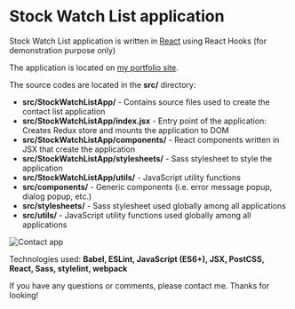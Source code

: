 # Stock Watch List application
Stock Watch List application is written in [React](https://reactjs.org/) using React Hooks (for demonstration purpose only)

The application is located on [my portfolio site](https://daisukenakano.com/index.php#stock-watch-list).

The source codes are located in the **src/** directory:
* **src/StockWatchListApp/** - Contains source files used to create the contact list application
* **src/StockWatchListApp/index.jsx** - Entry point of the application: Creates Redux store and mounts the application to DOM
* **src/StockWatchListApp/components/** - React components written in JSX that create the application
* **src/StockWatchListApp/stylesheets/** - Sass stylesheet to style the application
* **src/StockWatchListApp/utils/** - JavaScript utility functions
* **src/components/** - Generic components (i.e. error message popup, dialog popup, etc.)
* **src/stylesheets/** - Sass stylesheet used globally among all applications
* **src/utils/** - JavaScript utility functions used globally among all applications

![Contact app](img/ContactListApp.PNG)

Technologies used: **Babel, ESLint, JavaScript (ES6+), JSX, PostCSS, React, Sass, stylelint, webpack**

If you have any questions or comments, please contact me. Thanks for looking!
